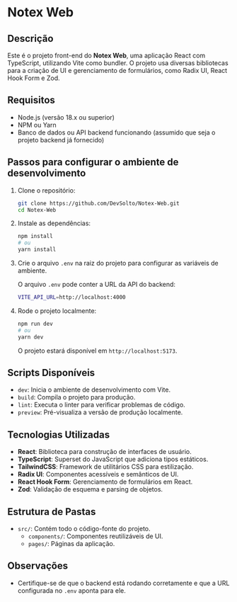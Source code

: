# Notex Web

## Descrição

Este é o projeto front-end do **Notex Web**, uma aplicação React com TypeScript, utilizando Vite como bundler. O projeto usa diversas bibliotecas para a criação de UI e gerenciamento de formulários, como Radix UI, React Hook Form e Zod.

## Requisitos

- Node.js (versão 18.x ou superior)
- NPM ou Yarn
- Banco de dados ou API backend funcionando (assumido que seja o projeto backend já fornecido)

## Passos para configurar o ambiente de desenvolvimento

1. Clone o repositório:

   ```bash
   git clone https://github.com/DevSolto/Notex-Web.git
   cd Notex-Web
   ```

2. Instale as dependências:

   ```bash
   npm install
   # ou
   yarn install
   ```

3. Crie o arquivo `.env` na raiz do projeto para configurar as variáveis de ambiente.

   O arquivo `.env` pode conter a URL da API do backend:

   ```bash
   VITE_API_URL=http://localhost:4000
   ```

4. Rode o projeto localmente:

   ```bash
   npm run dev
   # ou
   yarn dev
   ```

   O projeto estará disponível em `http://localhost:5173`.

## Scripts Disponíveis

- `dev`: Inicia o ambiente de desenvolvimento com Vite.
- `build`: Compila o projeto para produção.
- `lint`: Executa o linter para verificar problemas de código.
- `preview`: Pré-visualiza a versão de produção localmente.

## Tecnologias Utilizadas

- **React**: Biblioteca para construção de interfaces de usuário.
- **TypeScript**: Superset do JavaScript que adiciona tipos estáticos.
- **TailwindCSS**: Framework de utilitários CSS para estilização.
- **Radix UI**: Componentes acessíveis e semânticos de UI.
- **React Hook Form**: Gerenciamento de formulários em React.
- **Zod**: Validação de esquema e parsing de objetos.

## Estrutura de Pastas

- `src/`: Contém todo o código-fonte do projeto.
  - `components/`: Componentes reutilizáveis de UI.
  - `pages/`: Páginas da aplicação.

## Observações

- Certifique-se de que o backend está rodando corretamente e que a URL configurada no `.env` aponta para ele.
